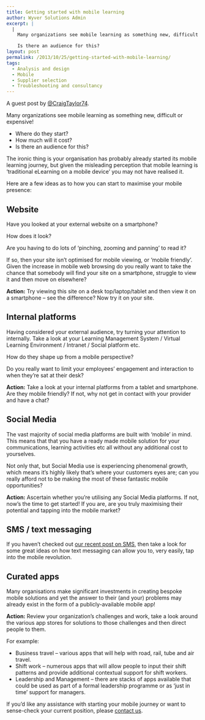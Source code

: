 ```yaml
---
title: Getting started with mobile learning
author: Wyver Solutions Admin
excerpt: |
  |
    Many organizations see mobile learning as something new, difficult or expensive. In this post, Craig Taylor explores a few ideas as to how you can start to maximise your mobile presence, which doesn't mean "elearning on a mobile device"!

    Is there an audience for this?
layout: post
permalink: /2013/10/25/getting-started-with-mobile-learning/
tags:
  - Analysis and design
  - Mobile
  - Supplier selection
  - Troubleshooting and consultancy
---
```

A guest post by <a href="https://twitter.com/CraigTaylor74" target="_blank">@CraigTaylor74</a>.

<p dir="ltr">
  Many organizations see mobile learning as something new, difficult or expensive!
</p>

  * Where do they start?
  * How much will it cost?
  * Is there an audience for this?

<p dir="ltr">
  The ironic thing is your organisation has probably already started its mobile learning journey, but given the misleading perception that mobile learning is &#8216;traditional eLearning on a mobile device&#8217; you may not have realised it.
</p>

<p dir="ltr">
  Here are a few ideas as to how you can start to maximise your mobile presence:
</p>

<h2 dir="ltr">
  Website
</h2>

<p dir="ltr">
  Have you looked at your external website on a smartphone?
</p>

<p dir="ltr">
  How does it look?
</p>

<p dir="ltr">
  Are you having to do lots of ‘pinching, zooming and panning’ to read it?
</p>

<p dir="ltr">
  If so, then your site isn’t optimised for mobile viewing, or ‘mobile friendly’. Given the increase in mobile web browsing do you really want to take the chance that somebody will find your site on a smartphone, struggle to view it and then move on elsewhere?
</p>

<p dir="ltr">
  <strong>Action:</strong> Try viewing this site on a desk top/laptop/tablet and then view it on a smartphone &#8211; see the difference? Now try it on your site.
</p>

<h2 dir="ltr">
  Internal platforms
</h2>

<p dir="ltr">
  Having considered your external audience, try turning your attention to internally. Take a look at your Learning Management System / Virtual Learning Environment / Intranet / Social platform etc.
</p>

<p dir="ltr">
  How do they shape up from a mobile perspective?
</p>

<p dir="ltr">
  Do you really want to limit your employees’ engagement and interaction to when they’re sat at their desk?
</p>

<p dir="ltr">
  <strong>Action:</strong> Take a look at your internal platforms from a tablet and smartphone. Are they mobile friendly? If not, why not get in contact with your provider and have a chat?
</p>

<h2 dir="ltr">
  Social Media
</h2>

<p dir="ltr">
  The vast majority of social media platforms are built with ‘mobile’ in mind. This means that that you have a ready made mobile solution for your communications, learning activities etc all without any additional cost to yourselves.
</p>

<p dir="ltr">
  Not only that, but Social Media use is experiencing phenomenal growth, which means it’s highly likely that’s where your customers eyes are; can you really afford not to be making the most of these fantastic mobile opportunities?
</p>

<p dir="ltr">
  <strong>Action:</strong> Ascertain whether you’re utilising any Social Media platforms. If not, now’s the time to get started! If you are, are you truly maximising their potential and tapping into the mobile market?
</p>

<h2 dir="ltr">
  SMS / text messaging
</h2>

<p dir="ltr">
  If you haven’t checked out <a title="Text messages as part of your communications strategy" href="{{ site.url }}/2013/10/19/text-messages-as-part-of-your-communications-strategy/">our recent post on SMS</a>, then take a look for some great ideas on how text messaging can allow you to, very easily, tap into the mobile revolution.
</p>

<h2 dir="ltr">
  Curated apps
</h2>

<p dir="ltr">
  Many organisations make significant investments in creating bespoke mobile solutions and yet the answer to their (and your) problems may already exist in the form of a publicly-available mobile app!
</p>

<p dir="ltr">
  <strong>Action:</strong> Review your organization&#8217;s challenges and work, take a look around the various app stores for solutions to those challenges and then direct people to them.
</p>

<p dir="ltr">
  For example:
</p>

  * Business travel &#8211; various apps that will help with road, rail, tube and air travel.
  * Shift work &#8211; numerous apps that will allow people to input their shift patterns and provide additional contextual support for shift workers.
  * Leadership and Management &#8211; there are stacks of apps available that could be used as part of a formal leadership programme or as ‘just in time’ support for managers.

<p dir="ltr">
  If you’d like any assistance with starting your mobile journey or want to sense-check your current position, please <a title="Contact us" href="{{ site.url }}/contact-us/">contact us</a>.
</p>

&nbsp;

&nbsp;
